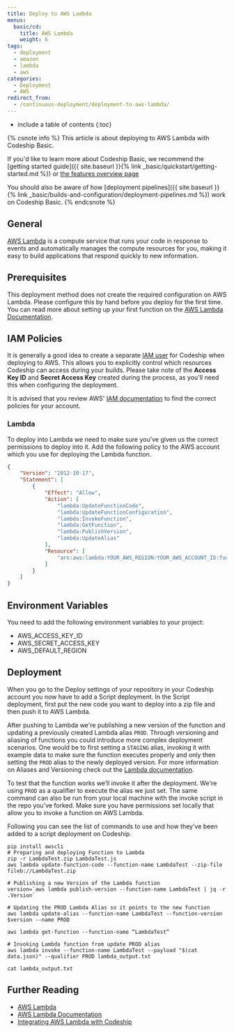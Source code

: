 ```yaml
---
title: Deploy to AWS Lambda
menus:
  basic/cd:
    title: AWS Lambda
    weight: 6
tags:
  - deployment
  - amazon
  - lambda
  - aws
categories:
  - Deployment
  - AWS
redirect_from:
  - /continuous-deployment/deployment-to-aws-lambda/
---
```


* include a table of contents
{:toc}

{% csnote info %}
This article is about deploying to AWS Lambda with Codeship Basic.

If you'd like to learn more about Codeship Basic, we recommend the [getting started guide]({{ site.baseurl }}{% link _basic/quickstart/getting-started.md %}) or [the features overview page](https://codeship.com/features/basic)

You should also be aware of how [deployment pipelines]({{ site.baseurl }}{% link _basic/builds-and-configuration/deployment-pipelines.md %}) work on Codeship Basic.
{% endcsnote %}

## General
[AWS Lambda](https://aws.amazon.com/lambda/) is a compute service that runs your code in response to events and automatically manages the compute resources for you, making it easy to build applications that respond quickly to new information.

## Prerequisites

This deployment method does not create the required configuration on AWS Lambda. Please configure this by hand before you deploy for the first time. You can read more about setting up your first function on the [AWS Lambda Documentation](https://docs.aws.amazon.com/lambda/latest/dg/welcome.html).

## IAM Policies

It is generally a good idea to create a separate [IAM user](https://docs.aws.amazon.com/general/latest/gr/root-vs-iam.html) for Codeship when deploying to AWS. This allows you to explicitly control which resources Codeship can access during your builds. Please take note of the **Access Key ID** and **Secret Access Key** created during the process, as you'll need this when configuring the deployment.

It is advised that you review AWS' [IAM documentation](https://docs.aws.amazon.com/IAM/latest/UserGuide/introduction_access-management.html) to find the correct policies for your account.

### Lambda

To deploy into Lambda we need to make sure you’ve given us the correct permissions to deploy into it. Add the following policy to the AWS account which you use for deploying the Lambda function.

```json
{
    "Version": "2012-10-17",
    "Statement": [
        {
            "Effect": "Allow",
            "Action": [
                "lambda:UpdateFunctionCode",
                "lambda:UpdateFunctionConfiguration",
                "lambda:InvokeFunction",
                "lambda:GetFunction",
                "lambda:PublishVersion",
                "lambda:UpdateAlias"
            ],
            "Resource": [
                "arn:aws:lambda:YOUR_AWS_REGION:YOUR_AWS_ACCOUNT_ID:function:YOUR_FUNCTION_NAME"
            ]
        }
    ]
}
```

## Environment Variables

You need to add the following environment variables to your project:

* AWS_ACCESS_KEY_ID
* AWS_SECRET_ACCESS_KEY
* AWS_DEFAULT_REGION

## Deployment

When you go to the Deploy settings of your repository in your Codeship account you now have to add a Script deployment. In the Script deployment, first put the new code you want to deploy into a zip file and then push it to AWS Lambda.

After pushing to Lambda we're publishing a new version of the function and updating a previously created Lambda alias `PROD`. Through versioning and aliasing of functions you could introduce more complex deployment scenarios. One would be to first setting a `STAGING` alias, invoking it with example data to make sure the function executes properly and only then setting the `PROD` alias to the newly deployed version. For more information on Aliases and Versioning check out the [Lambda documentation](https://docs.aws.amazon.com/lambda/latest/dg/versioning-aliases.html).

To test that the function works we’ll invoke it after the deployment. We're using `PROD` as a qualifier to execute the alias we just set. The same command can also be run from your local machine with the invoke script in the repo you’ve forked. Make sure you have permissions set locally that allow you to invoke a function on AWS Lambda.

Following you can see the list of commands to use and how they’ve been added to a script deployment on Codeship.

```shell
pip install awscli
# Preparing and deploying Function to Lambda
zip -r LambdaTest.zip LambdaTest.js
aws lambda update-function-code --function-name LambdaTest --zip-file fileb://LambdaTest.zip

# Publishing a new Version of the Lambda function
version=`aws lambda publish-version --function-name LambdaTest | jq -r .Version`

# Updating the PROD Lambda Alias so it points to the new function
aws lambda update-alias --function-name LambdaTest --function-version $version --name PROD

aws lambda get-function --function-name “LambdaTest”

# Invoking Lambda function from update PROD alias
aws lambda invoke --function-name LambdaTest --payload "$(cat data.json)" --qualifier PROD lambda_output.txt

cat lambda_output.txt
```


## Further Reading

+ [AWS Lambda](https://aws.amazon.com/lambda/)
+ [AWS Lambda Documentation](https://docs.aws.amazon.com/lambda/latest/dg/welcome.html)
+ [Integrating AWS Lambda with Codeship](https://blog.codeship.com/integrating-aws-lambda-with-codeship/)
